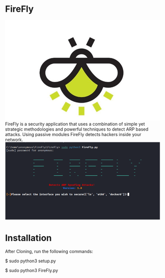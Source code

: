 # FireFly 
![Alt text](imge.jpg)
FireFly is a security application that uses a combination of simple yet strategic methodologies and powerful techniques to detect ARP based attacks. Using passive modules FireFly detects hackers inside your network.
![Alt text](kali.png)
# Installation
After Cloning, run the following commands:

$ sudo python3 setup.py


$ sudo python3 FireFly.py

